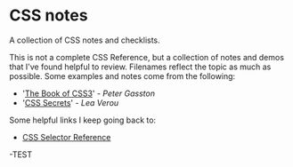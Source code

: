 # CSS notes

A collection of CSS notes and checklists.

This is not a complete CSS Reference, but a collection of notes and demos that I've found helpful to review. Filenames reflect the topic as much as possible. Some examples and notes come from the following:

- '[The Book of CSS3](http://thebookofcss3.com/)' - *Peter Gasston*  
- '[CSS Secrets](http://shop.oreilly.com/product/0636920031123.do)' - *Lea Verou*  

Some helpful links I keep going back to:

- [CSS Selector Reference](https://www.w3schools.com/cssref/css_selectors.asp)

-TEST
